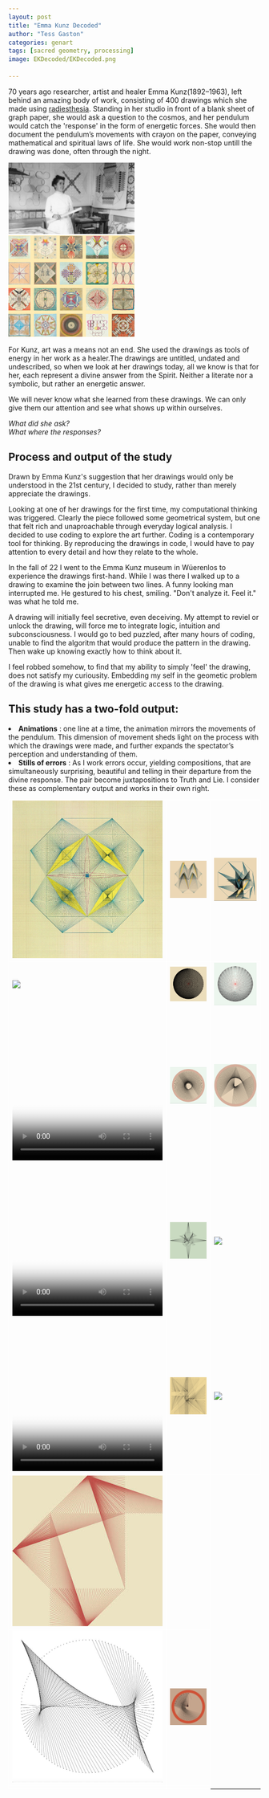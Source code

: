 ```yaml
---
layout: post
title: "Emma Kunz Decoded"
author: "Tess Gaston"
categories: genart
tags: [sacred geometry, processing]
image: EKDecoded/EKDecoded.png

---
```


<style>
   img{

      display: inline;
   }
</style>


<p>70 years ago researcher, artist and healer Emma Kunz(1892–1963), left behind an amazing body of work,
            consisting of 400 drawings which she made using <a href="https://en.wikipedia.org/wiki/Radiesthesia" target="blank">radiesthesia</a>. 
            Standing in her studio in front of a blank sheet of graph paper, she would ask a question to the cosmos, and her pendulum would catch the 'response' in the form of energetic forces.  She would then document the pendulum’s movements with crayon on the paper, conveying mathematical and spiritual laws of life. She would work non-stop untill the drawing was done, often through the night.</p>

<img src="assets/img/EKDecoded/EKstudioportrait.jpg" width="50%" height="auto">
<img src="assets/img/EKDecoded/EKcollection.png" width="50%" height="auto">


<p>For Kunz, art was a means not an end. She used the drawings as tools of energy in her work as a healer.The drawings are untitled, undated and undescribed, so when we look at her drawings today, all we know is that for her, each represent a divine answer from the Spirit. 
Neither a literate nor a symbolic, but rather an energetic answer. </p>

<p> We will never know what she learned from these drawings. We can only give them our attention and see what shows up within ourselves.</p>

 <cite>
                What did she ask? <br>
                What where the responses?        
            </cite>




## Process and output of the study


   <p>Drawn by Emma Kunz's suggestion that her drawings would only be understood in the 21st century, I decided to study, rather than merely appreciate the drawings.</p>
                    
   <p> Looking at one of her drawings for the first time, my computational thinking was triggered. Clearly the piece followed some geometrical system, but one that felt rich and unaproachable through everyday logical analysis.  I decided to use coding to explore the art further. Coding is a contemporary tool for thinking. By reproducing the drawings in code, I would have to pay attention to every detail and how they relate to the whole.
   </p>



<p>In the fall of 22 I went to the Emma Kunz museum in Wüerenlos to experience the drawings first-hand. While I was there I walked up to a drawing to examine the join between two lines. A funny looking man interrupted me. He gestured to his chest, smiling. "Don't analyze it. Feel it." was what he told me.</p>

<p>
A drawing will initially feel secretive, even deceiving.  
My attempt to reviel or unlock the drawing, will force me to integrate logic, intuition and subconsciousness.  I would go to bed puzzled, after many hours of coding, unable to find the algoritm that would produce the pattern in the drawing. Then wake up knowing exactly how to think about it.

I feel robbed somehow, to find that my ability to simply 'feel' the drawing, does not satisfy my curiousity. Embedding my self in the geometic problem of the drawing is what gives me energetic access to the drawing. </p>


           


## This study has a two-fold output: 
   <li>
  <strong>Animations</strong> : one line at a time, the animation mirrors the movements of the pendulum. 
This dimension of movement sheds light on the process with which the drawings were made, and further expands the spectator’s perception and understanding of them. 
 </li>
                            
   <li>
<strong>Stills of errors</strong> :
      As I work errors occur, yielding compositions, that are simultaneously surprising, beautiful and telling in their departure from the divine response. The pair become juxtapositions to Truth and Lie. I consider these as complementary output and works in their own right.
                            </li>
 <table>
  <tr>
   <td style="border: 1px solid white" >
      
<img src="assets/img/EKDecoded/EK117.png" style="display:inline" width="300px" height="auto">


</td>

<td style="border: 1px solid white">
<img src="assets/img/EKDecoded/EK1_error_small.png" style="display:inline" width="300px" height="auto">

</td>
 <td style="border: 1px solid white">
   <img src="assets/img/EKDecoded/EK1_error2.png" style="display:inline" width="300px" height="auto">

</td>
</tr>


<tr>
   <td style="border: 1px solid white" >
      

<img src="assets/img/EKDecoded/EK2_original.png" style="display:inline" width="300px" height="auto">

</td>

<td style="border: 1px solid white">

<img src="assets/img/EKDecoded/EK2_error2.jpg" style="display:inline" width="300px" height="auto">
</td>
 <td style="border: 1px solid white">
<img src="assets/img/EKDecoded/EK2_error4.png" style="display:inline" width="300px" height="auto">


</td>
</tr>



<tr>
   <td style="border: 1px solid white" >
      
   <video height="300" width="300" poster="./assets/img/EKDecoded/EK3_original.png" controls>
  <source src="./assets/img/EKDecoded/EK3_ani.mp4" type="video/mp4" />
   
Your browser does not support the video tag.
</video>


</td>

<td style="border: 1px solid white">

<img src="assets/img/EKDecoded/EK3_error1.png" style="display:inline" width="300px" height="auto">
</td>
 <td style="border: 1px solid white">


<img src="assets/img/EKDecoded/EK3_error2.png" style="display:inline" width="300px" height="auto">

</td>
</tr>



<tr>
   <td style="border: 1px solid white" >
      
   <video height="300" width="300" poster="./assets/img/EKDecoded/EK8_original.png" controls>
  <source src="./assets/img/EKDecoded/EK3_ani.mp4" type="video/mp4" />
   
Your browser does not support the video tag.
</video>


</td>

<td style="border: 1px solid white">

<img src="assets/img/EKDecoded/EK8_error.png" style="display:inline" width="300px" height="auto">
</td>
 <td style="border: 1px solid white">


<img src="assets/img/EKDecoded/EK8_error2.png" style="display:inline" width="300px" height="auto">

</td>
</tr>






<tr>
    <td style="border: 1px solid white">
       <video height="300" width="300" poster="./assets/img/EKDecoded/EK10_original.png" controls>
  <source src="./assets/img/EKDecoded/EK10.mp4" type="video/mp4" />
   
Your browser does not support the video tag.
</video>

</td>
  <td style="border: 1px solid white">


<img src="assets/img/EKDecoded/EK11_error.png">

</td>
 <td style="border: 1px solid white">
<img src="assets/img/EKDecoded/EK10_error2.png" width="300px" height="auto">

</td>
</tr>


<tr>
  <td style="border: 1px solid white">
<img src="assets/img/EKDecoded/EK5_error.jpg">


</td>
 <td style="border: 1px solid white">


</td>
</tr>






<tr>
  <td style="border: 1px solid white">


<img src="assets/img/EKDecoded/EKX_error_small.jpg" width="300px" height="auto">

</td>
 <td style="border: 1px solid white">
<img src="assets/img/EKDecoded/EK6_error.png" width="300px" height="auto">

</td>
</tr>


<tr>
  <td style="border: 1px solid white">


</td>
 <td style="border: 1px solid white">


</td>
</tr>




 </table>
                  
                      